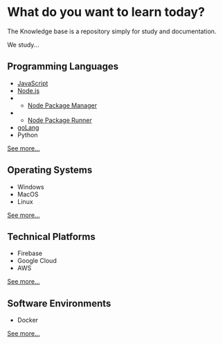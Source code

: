 # What do you want to learn today?

The Knowledge base is a repository simply for study and documentation.

We study...

## Programming Languages

- [JavaScript](languages/javascript)
- [Node.js](languages/javascript/nodejs)
- - [Node Package Manager](languages/javascript/nodejs/npm)
- - [Node Package Runner](languages/javascript/nodejs/npx)
- [goLang](languages/golang)
- Python

[See more...](languages)

## Operating Systems

- Windows
- MacOS
- Linux

[See more...](operating-systems)

## Technical Platforms

- Firebase
- Google Cloud
- AWS

[See more...](platforms)

## Software Environments

- Docker

[See more...](environments)
